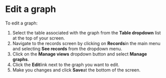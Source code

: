 

# Edit a graph

To edit a graph:

1. Select the table associated with the graph from the&nbsp;**Table dropdown** list at the top of your screen.
2. Navigate to the records screen by clicking on **Records**in the main menu and selecting **See records**&nbsp;from the dropdown menu.&nbsp;
3. Click on the&nbsp;**Manage views**&nbsp;dropdown button and select&nbsp;**Manage graphs**.
4. Click the **Edit**link next to the graph you want to edit.&nbsp;
5. Make you changes and click **Save**at the bottom of the screen.&nbsp;